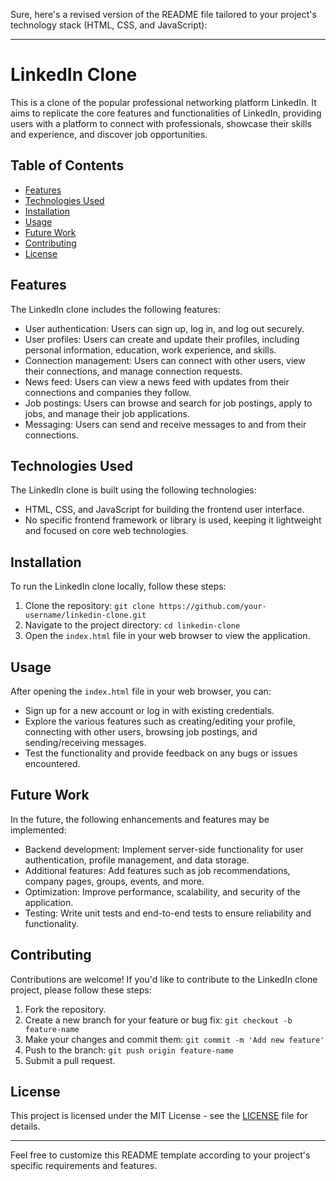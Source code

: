 Sure, here's a revised version of the README file tailored to your project's technology stack (HTML, CSS, and JavaScript):

---

# LinkedIn Clone

This is a clone of the popular professional networking platform LinkedIn. It aims to replicate the core features and functionalities of LinkedIn, providing users with a platform to connect with professionals, showcase their skills and experience, and discover job opportunities.

## Table of Contents

- [Features](#features)
- [Technologies Used](#technologies-used)
- [Installation](#installation)
- [Usage](#usage)
- [Future Work](#future-work)
- [Contributing](#contributing)
- [License](#license)

## Features

The LinkedIn clone includes the following features:

- User authentication: Users can sign up, log in, and log out securely.
- User profiles: Users can create and update their profiles, including personal information, education, work experience, and skills.
- Connection management: Users can connect with other users, view their connections, and manage connection requests.
- News feed: Users can view a news feed with updates from their connections and companies they follow.
- Job postings: Users can browse and search for job postings, apply to jobs, and manage their job applications.
- Messaging: Users can send and receive messages to and from their connections.

## Technologies Used

The LinkedIn clone is built using the following technologies:

- HTML, CSS, and JavaScript for building the frontend user interface.
- No specific frontend framework or library is used, keeping it lightweight and focused on core web technologies.

## Installation

To run the LinkedIn clone locally, follow these steps:

1. Clone the repository: `git clone https://github.com/your-username/linkedin-clone.git`
2. Navigate to the project directory: `cd linkedin-clone`
3. Open the `index.html` file in your web browser to view the application.

## Usage

After opening the `index.html` file in your web browser, you can:

- Sign up for a new account or log in with existing credentials.
- Explore the various features such as creating/editing your profile, connecting with other users, browsing job postings, and sending/receiving messages.
- Test the functionality and provide feedback on any bugs or issues encountered.

## Future Work

In the future, the following enhancements and features may be implemented:

- Backend development: Implement server-side functionality for user authentication, profile management, and data storage.
- Additional features: Add features such as job recommendations, company pages, groups, events, and more.
- Optimization: Improve performance, scalability, and security of the application.
- Testing: Write unit tests and end-to-end tests to ensure reliability and functionality.

## Contributing

Contributions are welcome! If you'd like to contribute to the LinkedIn clone project, please follow these steps:

1. Fork the repository.
2. Create a new branch for your feature or bug fix: `git checkout -b feature-name`
3. Make your changes and commit them: `git commit -m 'Add new feature'`
4. Push to the branch: `git push origin feature-name`
5. Submit a pull request.

## License

This project is licensed under the MIT License - see the [LICENSE](LICENSE) file for details.

---

Feel free to customize this README template according to your project's specific requirements and features.
